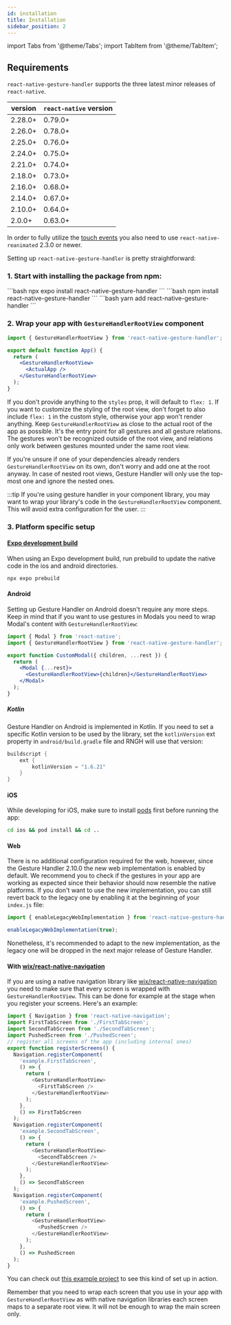 ```yaml
---
id: installation
title: Installation
sidebar_position: 2
---
```


import Tabs from '@theme/Tabs';
import TabItem from '@theme/TabItem';

## Requirements

`react-native-gesture-handler` supports the three latest minor releases of `react-native`.

| version | `react-native` version |
| ------- | ---------------------- |
| 2.28.0+ | 0.79.0+                |
| 2.26.0+ | 0.78.0+                |
| 2.25.0+ | 0.76.0+                |
| 2.24.0+ | 0.75.0+                |
| 2.21.0+ | 0.74.0+                |
| 2.18.0+ | 0.73.0+                |
| 2.16.0+ | 0.68.0+                |
| 2.14.0+ | 0.67.0+                |
| 2.10.0+ | 0.64.0+                |
| 2.0.0+  | 0.63.0+                |

In order to fully utilize the [touch events](/docs/gestures/touch-events/) you also need to use `react-native-reanimated` 2.3.0 or newer.

Setting up `react-native-gesture-handler` is pretty straightforward:

### 1. Start with installing the package from npm:

<Tabs groupId="package-managers">
  <TabItem value="expo" label="EXPO" default>
    ```bash
    npx expo install react-native-gesture-handler
    ```
  </TabItem>
  <TabItem value="npm" label="NPM">
    ```bash
    npm install react-native-gesture-handler
    ```
  </TabItem>
  <TabItem value="yarn" label="YARN">
    ```bash
    yarn add react-native-gesture-handler
    ```
  </TabItem>
</Tabs>

### 2. Wrap your app with `GestureHandlerRootView` component

```jsx
import { GestureHandlerRootView } from 'react-native-gesture-handler';

export default function App() {
  return (
    <GestureHandlerRootView>
      <ActualApp />
    </GestureHandlerRootView>
  );
}
```

If you don't provide anything to the `styles` prop, it will default to `flex: 1`. If you want to customize the styling of the root view, don't forget to also include `flex: 1` in the custom style, otherwise your app won't render anything. Keep `GestureHandlerRootView` as close to the actual root of the app as possible. It's the entry point for all gestures and all gesture relations. The gestures won't be recognized outside of the root view, and relations only work between gestures mounted under the same root view.

If you're unsure if one of your dependencies already renders `GestureHandlerRootView` on its own, don't worry and add one at the root anyway. In case of nested root views, Gesture Handler will only use the top-most one and ignore the nested ones.

:::tip
If you're using gesture handler in your component library, you may want to wrap your library's code in the `GestureHandlerRootView` component. This will avoid extra configuration for the user.
:::

### 3. Platform specific setup

#### [Expo development build](https://docs.expo.dev/develop/development-builds/introduction/)

When using an Expo development build, run prebuild to update the native code in the ios and android directories.

```bash
npx expo prebuild
```

#### Android

Setting up Gesture Handler on Android doesn't require any more steps. Keep in mind that if you want to use gestures in Modals you need to wrap Modal's content with `GestureHandlerRootView`:

```jsx
import { Modal } from 'react-native';
import { GestureHandlerRootView } from 'react-native-gesture-handler';

export function CustomModal({ children, ...rest }) {
  return (
    <Modal {...rest}>
      <GestureHandlerRootView>{children}</GestureHandlerRootView>
    </Modal>
  );
}
```

##### Kotlin

Gesture Handler on Android is implemented in Kotlin. If you need to set a specific Kotlin version to be used by the library, set the `kotlinVersion` ext property in `android/build.gradle` file and RNGH will use that version:

```groovy
buildscript {
    ext {
        kotlinVersion = "1.6.21"
    }
}
```

#### iOS

While developing for iOS, make sure to install [pods](https://cocoapods.org/) first before running the app:

```bash
cd ios && pod install && cd ..
```

#### Web

There is no additional configuration required for the web, however, since the Gesture Handler 2.10.0 the new web implementation is enabled by default. We recommend you to check if the gestures in your app are working as expected since their behavior should now resemble the native platforms. If you don't want to use the new implementation, you can still revert back to the legacy one by enabling it at the beginning of your `index.js` file:

```js
import { enableLegacyWebImplementation } from 'react-native-gesture-handler';

enableLegacyWebImplementation(true);
```

Nonetheless, it's recommended to adapt to the new implementation, as the legacy one will be dropped in the next major release of Gesture Handler.

#### With [wix/react-native-navigation](https://github.com/wix/react-native-navigation)

If you are using a native navigation library like [wix/react-native-navigation](https://github.com/wix/react-native-navigation) you need to make sure that every screen is wrapped with `GestureHandlerRootView`. This can be done for example at the stage when you register your screens. Here's an example:

```js
import { Navigation } from 'react-native-navigation';
import FirstTabScreen from './FirstTabScreen';
import SecondTabScreen from './SecondTabScreen';
import PushedScreen from './PushedScreen';
// register all screens of the app (including internal ones)
export function registerScreens() {
  Navigation.registerComponent(
    'example.FirstTabScreen',
    () => {
      return (
        <GestureHandlerRootView>
          <FirstTabScreen />
        </GestureHandlerRootView>
      );
    },
    () => FirstTabScreen
  );
  Navigation.registerComponent(
    'example.SecondTabScreen',
    () => {
      return (
        <GestureHandlerRootView>
          <SecondTabScreen />
        </GestureHandlerRootView>
      );
    },
    () => SecondTabScreen
  );
  Navigation.registerComponent(
    'example.PushedScreen',
    () => {
      return (
        <GestureHandlerRootView>
          <PushedScreen />
        </GestureHandlerRootView>
      );
    },
    () => PushedScreen
  );
}
```

You can check out [this example project](https://github.com/henrikra/nativeNavigationGestureHandler) to see this kind of set up in action.

Remember that you need to wrap each screen that you use in your app with `GestureHandlerRootView` as with native navigation libraries each screen maps to a separate root view. It will not be enough to wrap the main screen only.
